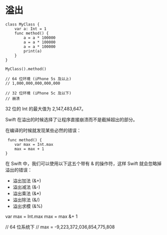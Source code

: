 # 溢出

	class MyClass {
	    var a: Int = 1
	    func method() {
	        a = a * 100000
	        a = a * 100000
	        a = a * 100000
	        print(a)
	    }
	}
	
	MyClass().method()
	
	// 64 位环境 (iPhone 5s 及以上)
	// 1,000,000,000,000,000
	
	// 32 位环境 (iPhone 5c 及以下)
	// 崩溃
	
 32 位的 Int 的最大值为 2,147,483,647。
 
 Swift 在溢出的时候选择了让程序直接崩溃而不是截掉超出的部分。
 
 在编译的时候就发现某些必然的错误：
 
	 func method() {
	    var max = Int.max
	    max = max + 1
	}
	
在 Swift 中，我们可以使用以下这五个带有 & 的操作符，这样 Swift 就会忽略掉溢出的错误：

* 溢出加法 (&+)
* 溢出减法 (&-)
* 溢出乘法 (&*)
* 溢出除法 (&/)
* 溢出求模 (&%)

var max = Int.max
max = max &+ 1

// 64 位系统下
// max = -9,223,372,036,854,775,808